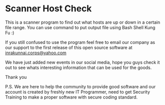 # Scanner Host Check

This is a scanner program to find out what hosts are up or down in a certain file range. You can use command to put output file using Bash Shell Kung Fu :)

If you still confused to use the program feel free to email our company as our support to the first release of this open source software at inrakunnai.corps@yahoo.com

We have just added new events in our social media, hope you guys check it out to see whats  interesting information that can be used for the goods.

Thank you

P.S.
We are here to help the community to provide good software and our account is created by freshly new IT Programmer, need to get Security Training to make a proper software with secure coding standard.
